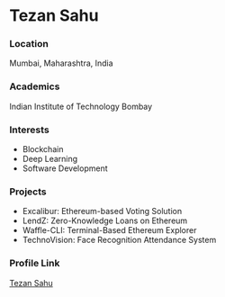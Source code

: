 # Tezan Sahu

### Location

Mumbai, Maharashtra, India

### Academics

Indian Institute of Technology Bombay

### Interests

- Blockchain
- Deep Learning
- Software Development


### Projects

- Excalibur: Ethereum-based Voting Solution
- LendZ: Zero-Knowledge Loans on Ethereum
- Waffle-CLI: Terminal-Based Ethereum Explorer
- TechnoVision: Face Recognition Attendance System

### Profile Link

[Tezan Sahu](https://github.com/tezansahu)
